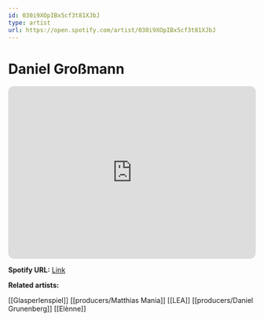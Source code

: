 ```yaml
---
id: 030i9XOpIBx5cf3t81XJbJ
type: artist
url: https://open.spotify.com/artist/030i9XOpIBx5cf3t81XJbJ
---
```

# Daniel Großmann

<iframe style="border-radius:12px" src="https://open.spotify.com/embed/artist/030i9XOpIBx5cf3t81XJbJ" width="100%" height="352" frameBorder="0" allowfullscreen="" allow="autoplay; clipboard-write; encrypted-media; fullscreen; picture-in-picture" loading="lazy"></iframe>

**Spotify URL:** [Link](https://open.spotify.com/artist/030i9XOpIBx5cf3t81XJbJ)

**Related artists:**

[[Glasperlenspiel]]
[[producers/Matthias Mania]]
[[LEA]]
[[producers/Daniel Grunenberg]]
[[Elènne]]
